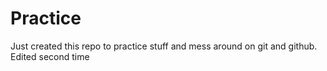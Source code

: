 # Practice
Just created this repo to practice stuff and mess around on git and github.
Edited second time
